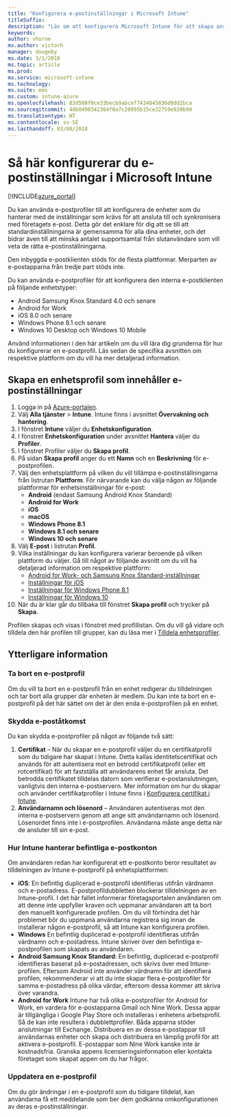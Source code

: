 ```yaml
---
title: "Konfigurera e-postinställningar i Microsoft Intune"
titleSuffix: 
description: "Läs om att konfigurera Microsoft Intune för att skapa anslutningar till företagets e-post på enheter som du hanterar."
keywords: 
author: vhorne
ms.author: victorh
manager: dougeby
ms.date: 3/1/2018
ms.topic: article
ms.prod: 
ms.service: microsoft-intune
ms.technology: 
ms.suite: ems
ms.custom: intune-azure
ms.openlocfilehash: 83d508f0ce33becb9abcef7434845836d8dd2bca
ms.sourcegitcommit: 4db0498342364f8a7c28995b15ce32759e920b99
ms.translationtype: HT
ms.contentlocale: sv-SE
ms.lasthandoff: 03/08/2018
---
```

# <a name="how-to-configure-email-settings-in-microsoft-intune"></a>Så här konfigurerar du e-postinställningar i Microsoft Intune

[!INCLUDE[azure_portal](./includes/azure_portal.md)]

Du kan använda e-postprofiler till att konfigurera de enheter som du hanterar med de inställningar som krävs för att ansluta till och synkronisera med företagets e-post. Detta gör det enklare för dig att se till att standardinställningarna är gemensamma för alla dina enheter, och det bidrar även till att minska antalet supportsamtal från slutanvändare som vill veta de rätta e-postinställningarna.

Den inbyggda e-postklienten stöds för de flesta plattformar. Merparten av e-postapparna från tredje part stöds inte.

Du kan använda e-postprofiler för att konfigurera den interna e-postklienten på följande enhetstyper:

- Android Samsung Knox Standard 4.0 och senare
- Android for Work
- iOS 8.0 och senare
- Windows Phone 8.1 och senare
- Windows 10 Desktop och Windows 10 Mobile

Använd informationen i den här artikeln om du vill lära dig grunderna för hur du konfigurerar en e-postprofil. Läs sedan de specifika avsnitten om respektive plattform om du vill ha mer detaljerad information.

## <a name="create-a-device-profile-containing-email-settings"></a>Skapa en enhetsprofil som innehåller e-postinställningar

1. Logga in på [Azure-portalen](https://portal.azure.com).
2. Välj **Alla tjänster** > **Intune**. Intune finns i avsnittet **Övervakning och hantering**.
3. I fönstret **Intune** väljer du **Enhetskonfiguration**.
2. I fönstret **Enhetskonfiguration** under avsnittet **Hantera** väljer du **Profiler**.
3. I fönstret Profiler väljer du **Skapa profil**.
4. På sidan **Skapa profil** anger du ett **Namn** och en **Beskrivning** för e-postprofilen.
5. Välj den enhetsplattform på vilken du vill tillämpa e-postinställningarna från listrutan **Plattform**. För närvarande kan du välja någon av följande plattformar för enhetsinställningar för e-post:
    - **Android** (endast Samsung Android Knox Standard)
    - **Android for Work**
    - **iOS**
    - **macOS**
    - **Windows Phone 8.1**
    - **Windows 8.1 och senare**
    - **Windows 10 och senare**
6. Välj **E-post** i listrutan **Profil**.
7. Vilka inställningar du kan konfigurera varierar beroende på vilken plattform du väljer. Gå till något av följande avsnitt om du vill ha detaljerad information om respektive plattform:
    - [Android for Work- och Samsung Knox Standard-inställningar](email-settings-android.md)
    - [Inställningar för iOS](email-settings-ios.md)
    - [Inställningar för Windows Phone 8.1](email-settings-windows-phone-8-1.md)
    - [Inställningar för Windows 10](email-settings-windows-10.md)
8. När du är klar går du tillbaka till fönstret **Skapa profil** och trycker på **Skapa**.

Profilen skapas och visas i fönstret med profillistan.
Om du vill gå vidare och tilldela den här profilen till grupper, kan du läsa mer i [Tilldela enhetsprofiler](device-profile-assign.md).

## <a name="further-information"></a>Ytterligare information

### <a name="remove-an-email-profile"></a>Ta bort en e-postprofil

Om du vill ta bort en e-postprofil från en enhet redigerar du tilldelningen och tar bort alla grupper där enheten är medlem. Du kan inte ta bort en e-postprofil på det här sättet om det är den enda e-postprofilen på en enhet.

### <a name="securing-email-access"></a>Skydda e-poståtkomst

Du kan skydda e-postprofiler på något av följande två sätt:

1. **Certifikat** – När du skapar en e-postprofil väljer du en certifikatprofil som du tidigare har skapat i Intune. Detta kallas identitetscertifikat och används för att autentisera mot en betrodd certifikatprofil (eller ett rotcertifikat) för att fastställa att användarens enhet får ansluta. Det betrodda certifikatet tilldelas datorn som verifierar e-postanslutningen, vanligtvis den interna e-postservern.
Mer information om hur du skapar och använder certifikatprofiler i Intune finns i [Konfigurera certifikat i Intune](certificates-configure.md).
2. **Användarnamn och lösenord** – Användaren autentiseras mot den interna e-postservern genom att ange sitt användarnamn och lösenord.
Lösenordet finns inte i e-postprofilen. Användarna måste ange detta när de ansluter till sin e-post.


### <a name="how-intune-handles-existing-email-accounts"></a>Hur Intune hanterar befintliga e-postkonton

Om användaren redan har konfigurerat ett e-postkonto beror resultatet av tilldelningen av Intune e-postprofil på enhetsplattformen:

- **iOS**: En befintlig duplicerad e-postprofil identifieras utifrån värdnamn och e-postadress. E-postprofildubbletten blockerar tilldelningen av en Intune-profil. I det här fallet informerar företagsportalen användaren om att denne inte uppfyller kraven och uppmanar användaren att ta bort den manuellt konfigurerade profilen. Om du vill förhindra det här problemet bör du uppmana användarna registrera sig innan de installerar någon e-postprofil, så att Intune kan konfigurera profilen.
- **Windows** En befintlig duplicerad e-postprofil identifieras utifrån värdnamn och e-postadress. Intune skriver över den befintliga e-postprofilen som skapats av användaren.
- **Android Samsung Knox Standard**: En befintlig, duplicerad e-postprofil identifieras baserat på e-postadressen, och skrivs över med Intune-profilen.
Eftersom Android inte använder värdnamn för att identifiera profilen, rekommenderar vi att du inte skapar flera e-postprofiler för samma e-postadress på olika värdar, eftersom dessa kommer att skriva över varandra.
- **Android for Work** Intune har två olika e-postprofiler för Android for Work, en vardera för e-postapparna Gmail och Nine Work. Dessa appar är tillgängliga i Google Play Store och installeras i enhetens arbetsprofil. Så de kan inte resultera i dubblettprofiler. Båda apparna stöder anslutningar till Exchange. Distribuera en av dessa e-postappar till användarnas enheter och skapa och distribuera en lämplig profil för att aktivera e-postprofil. E-postappar som Nine Work kanske inte är kostnadsfria. Granska appens licensieringsinformation eller kontakta företaget som skapat appen om du har frågor.

### <a name="update-an-email-profile"></a>Uppdatera en e-postprofil

Om du gör ändringar i en e-postprofil som du tidigare tilldelat, kan användarna få ett meddelande som ber dem godkänna omkonfigurationen av deras e-postinställningar.
